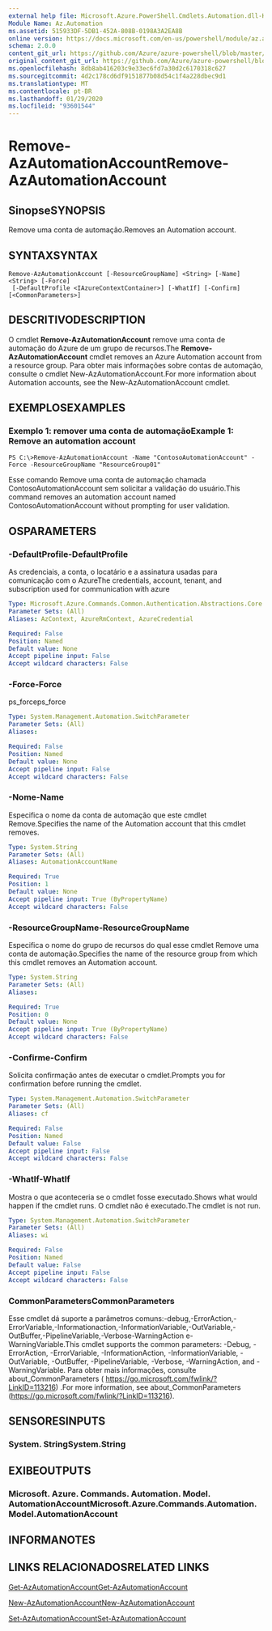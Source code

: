 ```yaml
---
external help file: Microsoft.Azure.PowerShell.Cmdlets.Automation.dll-Help.xml
Module Name: Az.Automation
ms.assetid: 515933DF-5DB1-452A-808B-0198A3A2EA8B
online version: https://docs.microsoft.com/en-us/powershell/module/az.automation/remove-azautomationaccount
schema: 2.0.0
content_git_url: https://github.com/Azure/azure-powershell/blob/master/src/Automation/Automation/help/Remove-AzAutomationAccount.md
original_content_git_url: https://github.com/Azure/azure-powershell/blob/master/src/Automation/Automation/help/Remove-AzAutomationAccount.md
ms.openlocfilehash: 8db8ab416203c9e33ec6fd7a30d2c6170318c627
ms.sourcegitcommit: 4d2c178cd6df9151877b08d54c1f4a228dbec9d1
ms.translationtype: MT
ms.contentlocale: pt-BR
ms.lasthandoff: 01/29/2020
ms.locfileid: "93601544"
---
```

# <span data-ttu-id="3edcf-101">Remove-AzAutomationAccount</span><span class="sxs-lookup"><span data-stu-id="3edcf-101">Remove-AzAutomationAccount</span></span>

## <span data-ttu-id="3edcf-102">Sinopse</span><span class="sxs-lookup"><span data-stu-id="3edcf-102">SYNOPSIS</span></span>
<span data-ttu-id="3edcf-103">Remove uma conta de automação.</span><span class="sxs-lookup"><span data-stu-id="3edcf-103">Removes an Automation account.</span></span>

## <span data-ttu-id="3edcf-104">SYNTAX</span><span class="sxs-lookup"><span data-stu-id="3edcf-104">SYNTAX</span></span>

```
Remove-AzAutomationAccount [-ResourceGroupName] <String> [-Name] <String> [-Force]
 [-DefaultProfile <IAzureContextContainer>] [-WhatIf] [-Confirm] [<CommonParameters>]
```

## <span data-ttu-id="3edcf-105">DESCRITIVO</span><span class="sxs-lookup"><span data-stu-id="3edcf-105">DESCRIPTION</span></span>
<span data-ttu-id="3edcf-106">O cmdlet **Remove-AzAutomationAccount** remove uma conta de automação do Azure de um grupo de recursos.</span><span class="sxs-lookup"><span data-stu-id="3edcf-106">The **Remove-AzAutomationAccount** cmdlet removes an Azure Automation account from a resource group.</span></span>
<span data-ttu-id="3edcf-107">Para obter mais informações sobre contas de automação, consulte o cmdlet New-AzAutomationAccount.</span><span class="sxs-lookup"><span data-stu-id="3edcf-107">For more information about Automation accounts, see the New-AzAutomationAccount cmdlet.</span></span>

## <span data-ttu-id="3edcf-108">EXEMPLOS</span><span class="sxs-lookup"><span data-stu-id="3edcf-108">EXAMPLES</span></span>

### <span data-ttu-id="3edcf-109">Exemplo 1: remover uma conta de automação</span><span class="sxs-lookup"><span data-stu-id="3edcf-109">Example 1: Remove an automation account</span></span>
```
PS C:\>Remove-AzAutomationAccount -Name "ContosoAutomationAccount" -Force -ResourceGroupName "ResourceGroup01"
```

<span data-ttu-id="3edcf-110">Esse comando Remove uma conta de automação chamada ContosoAutomationAccount sem solicitar a validação do usuário.</span><span class="sxs-lookup"><span data-stu-id="3edcf-110">This command removes an automation account named ContosoAutomationAccount without prompting for user validation.</span></span>

## <span data-ttu-id="3edcf-111">OS</span><span class="sxs-lookup"><span data-stu-id="3edcf-111">PARAMETERS</span></span>

### <span data-ttu-id="3edcf-112">-DefaultProfile</span><span class="sxs-lookup"><span data-stu-id="3edcf-112">-DefaultProfile</span></span>
<span data-ttu-id="3edcf-113">As credenciais, a conta, o locatário e a assinatura usadas para comunicação com o Azure</span><span class="sxs-lookup"><span data-stu-id="3edcf-113">The credentials, account, tenant, and subscription used for communication with azure</span></span>

```yaml
Type: Microsoft.Azure.Commands.Common.Authentication.Abstractions.Core.IAzureContextContainer
Parameter Sets: (All)
Aliases: AzContext, AzureRmContext, AzureCredential

Required: False
Position: Named
Default value: None
Accept pipeline input: False
Accept wildcard characters: False
```

### <span data-ttu-id="3edcf-114">-Force</span><span class="sxs-lookup"><span data-stu-id="3edcf-114">-Force</span></span>
<span data-ttu-id="3edcf-115">ps_force</span><span class="sxs-lookup"><span data-stu-id="3edcf-115">ps_force</span></span>

```yaml
Type: System.Management.Automation.SwitchParameter
Parameter Sets: (All)
Aliases:

Required: False
Position: Named
Default value: None
Accept pipeline input: False
Accept wildcard characters: False
```

### <span data-ttu-id="3edcf-116">-Nome</span><span class="sxs-lookup"><span data-stu-id="3edcf-116">-Name</span></span>
<span data-ttu-id="3edcf-117">Especifica o nome da conta de automação que este cmdlet Remove.</span><span class="sxs-lookup"><span data-stu-id="3edcf-117">Specifies the name of the Automation account that this cmdlet removes.</span></span>

```yaml
Type: System.String
Parameter Sets: (All)
Aliases: AutomationAccountName

Required: True
Position: 1
Default value: None
Accept pipeline input: True (ByPropertyName)
Accept wildcard characters: False
```

### <span data-ttu-id="3edcf-118">-ResourceGroupName</span><span class="sxs-lookup"><span data-stu-id="3edcf-118">-ResourceGroupName</span></span>
<span data-ttu-id="3edcf-119">Especifica o nome do grupo de recursos do qual esse cmdlet Remove uma conta de automação.</span><span class="sxs-lookup"><span data-stu-id="3edcf-119">Specifies the name of the resource group from which this cmdlet removes an Automation account.</span></span>

```yaml
Type: System.String
Parameter Sets: (All)
Aliases:

Required: True
Position: 0
Default value: None
Accept pipeline input: True (ByPropertyName)
Accept wildcard characters: False
```

### <span data-ttu-id="3edcf-120">-Confirme</span><span class="sxs-lookup"><span data-stu-id="3edcf-120">-Confirm</span></span>
<span data-ttu-id="3edcf-121">Solicita confirmação antes de executar o cmdlet.</span><span class="sxs-lookup"><span data-stu-id="3edcf-121">Prompts you for confirmation before running the cmdlet.</span></span>

```yaml
Type: System.Management.Automation.SwitchParameter
Parameter Sets: (All)
Aliases: cf

Required: False
Position: Named
Default value: False
Accept pipeline input: False
Accept wildcard characters: False
```

### <span data-ttu-id="3edcf-122">-WhatIf</span><span class="sxs-lookup"><span data-stu-id="3edcf-122">-WhatIf</span></span>
<span data-ttu-id="3edcf-123">Mostra o que aconteceria se o cmdlet fosse executado.</span><span class="sxs-lookup"><span data-stu-id="3edcf-123">Shows what would happen if the cmdlet runs.</span></span>
<span data-ttu-id="3edcf-124">O cmdlet não é executado.</span><span class="sxs-lookup"><span data-stu-id="3edcf-124">The cmdlet is not run.</span></span>

```yaml
Type: System.Management.Automation.SwitchParameter
Parameter Sets: (All)
Aliases: wi

Required: False
Position: Named
Default value: False
Accept pipeline input: False
Accept wildcard characters: False
```

### <span data-ttu-id="3edcf-125">CommonParameters</span><span class="sxs-lookup"><span data-stu-id="3edcf-125">CommonParameters</span></span>
<span data-ttu-id="3edcf-126">Esse cmdlet dá suporte a parâmetros comuns:-debug,-ErrorAction,-ErrorVariable,-Informationaction,-InformationVariable,-OutVariable,-OutBuffer,-PipelineVariable,-Verbose-WarningAction e-WarningVariable.</span><span class="sxs-lookup"><span data-stu-id="3edcf-126">This cmdlet supports the common parameters: -Debug, -ErrorAction, -ErrorVariable, -InformationAction, -InformationVariable, -OutVariable, -OutBuffer, -PipelineVariable, -Verbose, -WarningAction, and -WarningVariable.</span></span> <span data-ttu-id="3edcf-127">Para obter mais informações, consulte about_CommonParameters ( https://go.microsoft.com/fwlink/?LinkID=113216) .</span><span class="sxs-lookup"><span data-stu-id="3edcf-127">For more information, see about_CommonParameters (https://go.microsoft.com/fwlink/?LinkID=113216).</span></span>

## <span data-ttu-id="3edcf-128">SENSORES</span><span class="sxs-lookup"><span data-stu-id="3edcf-128">INPUTS</span></span>

### <span data-ttu-id="3edcf-129">System. String</span><span class="sxs-lookup"><span data-stu-id="3edcf-129">System.String</span></span>

## <span data-ttu-id="3edcf-130">EXIBE</span><span class="sxs-lookup"><span data-stu-id="3edcf-130">OUTPUTS</span></span>

### <span data-ttu-id="3edcf-131">Microsoft. Azure. Commands. Automation. Model. AutomationAccount</span><span class="sxs-lookup"><span data-stu-id="3edcf-131">Microsoft.Azure.Commands.Automation.Model.AutomationAccount</span></span>

## <span data-ttu-id="3edcf-132">INFORMA</span><span class="sxs-lookup"><span data-stu-id="3edcf-132">NOTES</span></span>

## <span data-ttu-id="3edcf-133">LINKS RELACIONADOS</span><span class="sxs-lookup"><span data-stu-id="3edcf-133">RELATED LINKS</span></span>

[<span data-ttu-id="3edcf-134">Get-AzAutomationAccount</span><span class="sxs-lookup"><span data-stu-id="3edcf-134">Get-AzAutomationAccount</span></span>](./Get-AzAutomationAccount.md)

[<span data-ttu-id="3edcf-135">New-AzAutomationAccount</span><span class="sxs-lookup"><span data-stu-id="3edcf-135">New-AzAutomationAccount</span></span>](./New-AzAutomationAccount.md)

[<span data-ttu-id="3edcf-136">Set-AzAutomationAccount</span><span class="sxs-lookup"><span data-stu-id="3edcf-136">Set-AzAutomationAccount</span></span>](./Set-AzAutomationAccount.md)


